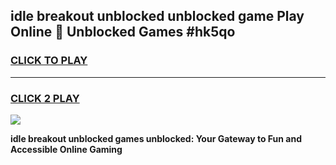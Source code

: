 
## idle breakout unblocked unblocked game Play Online 👋 Unblocked Games #hk5qo
<h3>
<a href="https://premium.freeplayer.one?title=idle_breakout_unblocked&ref=21F">CLICK TO PLAY</a></h3>
<hr>

<h3>
<a href="https://premium.freeplayer.one?title=idle_breakout_unblocked&ref=21F">CLICK 2 PLAY</a>
  
</h3>

<a href="https://premium.freeplayer.one?title=idle_breakout_unblocked&ref=21F/"><img src="https://clearcache.store/games.png"></a>


**idle breakout unblocked games unblocked: Your Gateway to Fun and Accessible Online Gaming**
